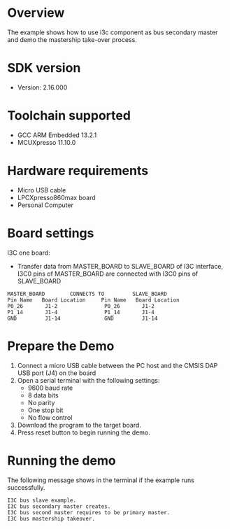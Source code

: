 Overview
========
The example shows how to use i3c component as bus secondary master and demo the mastership take-over process.

SDK version
===========
- Version: 2.16.000

Toolchain supported
===================
- GCC ARM Embedded  13.2.1
- MCUXpresso  11.10.0

Hardware requirements
=====================
- Micro USB cable
- LPCXpresso860max board
- Personal Computer

Board settings
==============
I3C one board:
  + Transfer data from MASTER_BOARD to SLAVE_BOARD of I3C interface, I3C0 pins of MASTER_BOARD are connected with
    I3C0 pins of SLAVE_BOARD
~~~~~~~~~~~~~~~~~~~~~~~~~~~~~~~~~~~~~~~~~~~~~~~~~~~~~~
MASTER_BOARD        CONNECTS TO         SLAVE_BOARD
Pin Name   Board Location     Pin Name   Board Location
P0_26       J1-2               P0_26       J1-2
P1_14       J1-4               P1_14       J1-4
GND         J1-14              GND         J1-14
~~~~~~~~~~~~~~~~~~~~~~~~~~~~~~~~~~~~~~~~~~~~~~~~~~~~~~

Prepare the Demo
================
1.  Connect a micro USB cable between the PC host and the CMSIS DAP USB port (J4) on the board
2.  Open a serial terminal with the following settings:
    - 9600 baud rate
    - 8 data bits
    - No parity
    - One stop bit
    - No flow control
3.  Download the program to the target board.
4.  Press reset button to begin running the demo.

Running the demo
================
The following message shows in the terminal if the example runs successfully.

~~~~~~~~~~~~~~~~~~~~~~~~~~~~
I3C bus slave example.
I3C bus secondary master creates.
I3C bus second master requires to be primary master.
I3C bus mastership takeover.
~~~~~~~~~~~~~~~~~~~~~~~~~~~~
